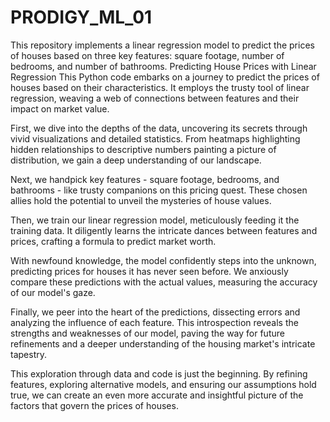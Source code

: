 # PRODIGY_ML_01
This repository implements a linear regression model to predict the prices of houses based on three key features: square footage, number of bedrooms, and number of bathrooms.
Predicting House Prices with Linear Regression
This Python code embarks on a journey to predict the prices of houses based on their characteristics. It employs the trusty tool of linear regression, weaving a web of connections between features and their impact on market value.

First, we dive into the depths of the data, uncovering its secrets through vivid visualizations and detailed statistics. From heatmaps highlighting hidden relationships to descriptive numbers painting a picture of distribution, we gain a deep understanding of our landscape.

Next, we handpick key features - square footage, bedrooms, and bathrooms - like trusty companions on this pricing quest. These chosen allies hold the potential to unveil the mysteries of house values.

Then, we train our linear regression model, meticulously feeding it the training data. It diligently learns the intricate dances between features and prices, crafting a formula to predict market worth.

With newfound knowledge, the model confidently steps into the unknown, predicting prices for houses it has never seen before. We anxiously compare these predictions with the actual values, measuring the accuracy of our model's gaze.

Finally, we peer into the heart of the predictions, dissecting errors and analyzing the influence of each feature. This introspection reveals the strengths and weaknesses of our model, paving the way for future refinements and a deeper understanding of the housing market's intricate tapestry.

This exploration through data and code is just the beginning. By refining features, exploring alternative models, and ensuring our assumptions hold true, we can create an even more accurate and insightful picture of the factors that govern the prices of houses.
